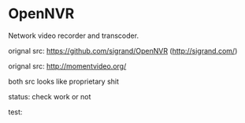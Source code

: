 OpenNVR
=======

Network video recorder and transcoder.

orignal src: https://github.com/sigrand/OpenNVR (http://sigrand.com/)

orignal src: http://momentvideo.org/

both src looks like proprietary shit

status: check work or not

test:
